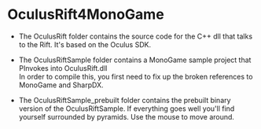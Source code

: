 # OculusRift4MonoGame


- The OculusRift folder contains the source code for the C++ dll that talks to the Rift. 
  It's based on the Oculus SDK. 

- The OculusRiftSample folder contains a MonoGame sample project that PInvokes into OculusRift.dll  
  In order to compile this, you first need to fix up the broken references to MonoGame and SharpDX. 

- The OculusRiftSample_prebuilt folder contains the prebuilt binary version of the OculusRiftSample.
  If everything goes well you'll find yourself surrounded by pyramids. Use the mouse to move around.


